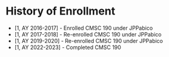 # History of Enrollment
* [1, AY 2016-2017] - Enrolled CMSC 190 under JPPabico
* [1, AY 2017-2018] - Re-enrolled CMSC 190 under JPPabico
* [1, AY 2019-2020] - Re-enrolled CMSC 190 under JPPabico
* [1, AY 2022-2023] - Completed CMSC 190
